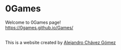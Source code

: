 # 0Games
Welcome to 0Games page!<br/>
https://0games.github.io/Games/<br><br>

This is a website created by <a href="https://0skywalker.github.io/Me/">Alejandro Chávez Gómez</a>
